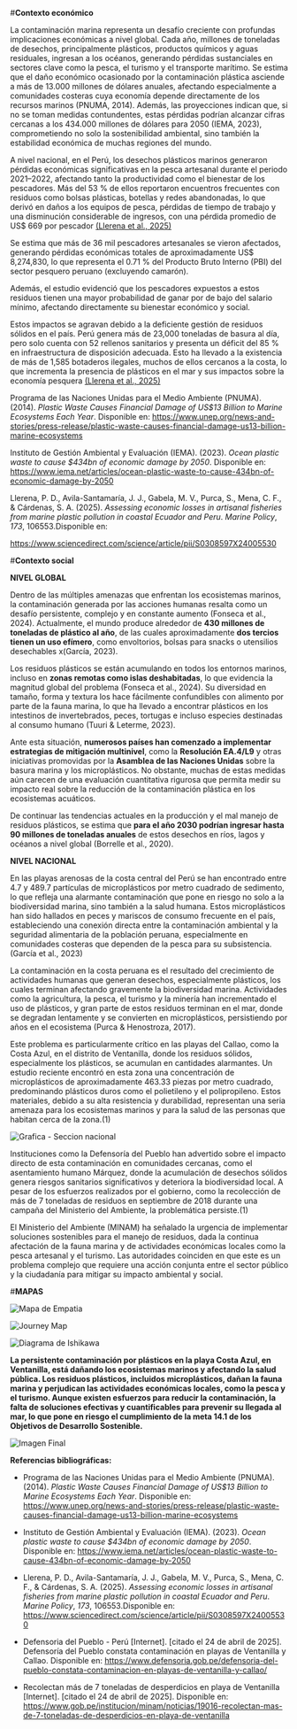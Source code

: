 ﻿#**Contexto económico**

La contaminación marina representa un desafío creciente con profundas implicaciones económicas a nivel global. Cada año, millones de toneladas de desechos, principalmente plásticos, productos químicos y aguas residuales, ingresan a los océanos, generando pérdidas sustanciales en sectores clave como la pesca, el turismo y el transporte marítimo. Se estima que el daño económico ocasionado por la contaminación plástica asciende a más de 13.000 millones de dólares anuales, afectando especialmente a comunidades costeras cuya economía depende directamente de los recursos marinos (PNUMA, 2014). Además, las proyecciones indican que, si no se toman medidas contundentes, estas pérdidas podrían alcanzar cifras cercanas a los 434.000 millones de dólares para 2050 (IEMA, 2023), comprometiendo no solo la sostenibilidad ambiental, sino también la estabilidad económica de muchas regiones del mundo.

A nivel nacional, en el Perú, los desechos plásticos marinos generaron pérdidas económicas significativas en la pesca artesanal durante el periodo 2021–2022, afectando tanto la productividad como el bienestar de los pescadores. Más del 53 % de ellos reportaron encuentros frecuentes con residuos como bolsas plásticas, botellas y redes abandonadas, lo que derivó en daños a los equipos de pesca, pérdidas de tiempo de trabajo y una disminución considerable de ingresos, con una pérdida promedio de US$ 669 por pescador [(Llerena et al., 2025)](https://www.zotero.org/google-docs/?Px5Wft)

Se estima que más de 36 mil pescadores artesanales se vieron afectados, generando pérdidas económicas totales de aproximadamente US$ 8,274,830, lo que representa el 0.71 % del Producto Bruto Interno (PBI) del sector pesquero peruano (excluyendo camarón).

Además, el estudio evidenció que los pescadores expuestos a estos residuos tienen una mayor probabilidad de ganar por de bajo del salario mínimo, afectando directamente su bienestar económico y social.

Estos impactos se agravan debido a la deficiente gestión de residuos sólidos en el país. Perú genera más de 23,000 toneladas de basura al día, pero solo cuenta con 52 rellenos sanitarios y presenta un déficit del 85 % en infraestructura de disposición adecuada. Esto ha llevado a la existencia de más de 1,585 botaderos ilegales, muchos de ellos cercanos a la costa, lo que incrementa la presencia de plásticos en el mar y sus impactos sobre la economía pesquera [(Llerena et al., 2025)](https://www.zotero.org/google-docs/?WPAW9m)

Programa de las Naciones Unidas para el Medio Ambiente (PNUMA). (2014). *Plastic Waste Causes Financial Damage of US$13 Billion to Marine Ecosystems Each Year*. Disponible en: <https://www.unep.org/news-and-stories/press-release/plastic-waste-causes-financial-damage-us13-billion-marine-ecosystems> 

Instituto de Gestión Ambiental y Evaluación (IEMA). (2023). *Ocean plastic waste to cause $434bn of economic damage by 2050*. Disponible en: <https://www.iema.net/articles/ocean-plastic-waste-to-cause-434bn-of-economic-damage-by-2050> 


Llerena, P. D., Avila-Santamaría, J. J., Gabela, M. V., Purca, S., Mena, C. F., & Cárdenas, S. A. (2025). *Assessing economic losses in artisanal fisheries from marine plastic pollution in coastal Ecuador and Peru*. *Marine Policy*, *173*, 106553.Disponible en:

<https://www.sciencedirect.com/science/article/pii/S0308597X24005530>


#**Contexto social** 

**NIVEL GLOBAL**

Dentro de las múltiples amenazas que enfrentan los ecosistemas marinos, la contaminación generada por las acciones humanas resalta como un desafío persistente, complejo y en constante aumento (Fonseca et al., 2024). Actualmente, el mundo produce alrededor de **430 millones de toneladas de plástico al año**, de las cuales aproximadamente **dos tercios tienen un uso efímero**, como envoltorios, bolsas para snacks o utensilios desechables x(García, 2023).

Los residuos plásticos se están acumulando en todos los entornos marinos, incluso en **zonas remotas como islas deshabitadas**, lo que evidencia la magnitud global del problema (Fonseca et al., 2024). Su diversidad en tamaño, forma y textura los hace fácilmente confundibles con alimento por parte de la fauna marina, lo que ha llevado a encontrar plásticos en los intestinos de invertebrados, peces, tortugas e incluso especies destinadas al consumo humano (Tuuri & Leterme, 2023).

Ante esta situación, **numerosos países han comenzado a implementar estrategias de mitigación multinivel**, como la **Resolución EA.4/L9** y otras iniciativas promovidas por la **Asamblea de las Naciones Unidas** sobre la basura marina y los microplásticos. No obstante, muchas de estas medidas aún carecen de una evaluación cuantitativa rigurosa que permita medir su impacto real sobre la reducción de la contaminación plástica en los ecosistemas acuáticos.

De continuar las tendencias actuales en la producción y el mal manejo de residuos plásticos, se estima que **para el año 2030 podrían ingresar hasta 90 millones de toneladas anuales** de estos desechos en ríos, lagos y océanos a nivel global (Borrelle et al., 2020).

**NIVEL NACIONAL**

En las playas arenosas de la costa central del Perú se han encontrado entre 4.7 y 489.7 partículas de microplásticos por metro cuadrado de sedimento, lo que refleja una alarmante contaminación que pone en riesgo no solo a la biodiversidad marina, sino también a la salud humana. Estos microplásticos han sido hallados en peces y mariscos de consumo frecuente en el país, estableciendo una conexión directa entre la contaminación ambiental y la seguridad alimentaria de la población peruana, especialmente en comunidades costeras que dependen de la pesca para su subsistencia. (García et al., 2023)

La contaminación en la costa peruana es el resultado del crecimiento de actividades humanas que generan desechos, especialmente plásticos, los cuales terminan afectando gravemente la biodiversidad marina. Actividades como la agricultura, la pesca, el turismo y la minería han incrementado el uso de plásticos, y gran parte de estos residuos terminan en el mar, donde se degradan lentamente y se convierten en microplásticos, persistiendo por años en el ecosistema (Purca & Henostroza, 2017).

Este problema es particularmente crítico en las playas del Callao, como la Costa Azul, en el distrito de Ventanilla, donde los residuos sólidos, especialmente los plásticos, se acumulan en cantidades alarmantes. Un estudio reciente encontró en esta zona una concentración de microplásticos de aproximadamente 463.33 piezas por metro cuadrado, predominando plásticos duros como el polietileno y el polipropileno. Estos materiales, debido a su alta resistencia y durabilidad, representan una seria amenaza para los ecosistemas marinos y para la salud de las personas que habitan cerca de la zona.(1)

![Grafica - Seccion nacional](Imagenes/Aspose.Words.f1e38836-af00-458b-91ca-b7c56cf4b50f.001.png)








Instituciones como la Defensoría del Pueblo han advertido sobre el impacto directo de esta contaminación en comunidades cercanas, como el asentamiento humano Márquez, donde la acumulación de desechos sólidos genera riesgos sanitarios significativos y deteriora la biodiversidad local. A pesar de los esfuerzos realizados por el gobierno, como la recolección de más de 7 toneladas de residuos en septiembre de 2018 durante una campaña del Ministerio del Ambiente, la problemática persiste.(1)

El Ministerio del Ambiente (MINAM) ha señalado la urgencia de implementar soluciones sostenibles para el manejo de residuos, dada la continua afectación de la fauna marina y de actividades económicas locales como la pesca artesanal y el turismo. Las autoridades coinciden en que este es un problema complejo que requiere una acción conjunta entre el sector público y la ciudadanía para mitigar su impacto ambiental y social.


#**MAPAS**

![Mapa de Empatia](Imagenes/Aspose.Words.f1e38836-af00-458b-91ca-b7c56cf4b50f.002.png)





















![Journey Map](Imagenes/Aspose.Words.f1e38836-af00-458b-91ca-b7c56cf4b50f.003.jpeg)

![Diagrama de Ishikawa](Imagenes/Aspose.Words.f1e38836-af00-458b-91ca-b7c56cf4b50f.004.jpeg)

**La persistente contaminación por plásticos en la playa Costa Azul, en Ventanilla, está dañando los ecosistemas marinos y afectando la salud pública. Los residuos plásticos, incluidos microplásticos, dañan la fauna marina y perjudican las actividades económicas locales, como la pesca y el turismo. Aunque existen esfuerzos para reducir la contaminación, la falta de soluciones efectivas y cuantificables para prevenir su llegada al mar, lo que pone en riesgo el cumplimiento de la meta 14.1 de los Objetivos de Desarrollo Sostenible.** 

![Imagen Final](Imagenes/Aspose.Words.f1e38836-af00-458b-91ca-b7c56cf4b50f.005.png)


**Referencias bibliográficas:**

- Programa de las Naciones Unidas para el Medio Ambiente (PNUMA). (2014). *Plastic Waste Causes Financial Damage of US$13 Billion to Marine Ecosystems Each Year*. Disponible en: <https://www.unep.org/news-and-stories/press-release/plastic-waste-causes-financial-damage-us13-billion-marine-ecosystems> 

- Instituto de Gestión Ambiental y Evaluación (IEMA). (2023). *Ocean plastic waste to cause $434bn of economic damage by 2050*. Disponible en: <https://www.iema.net/articles/ocean-plastic-waste-to-cause-434bn-of-economic-damage-by-2050> 

- Llerena, P. D., Avila-Santamaría, J. J., Gabela, M. V., Purca, S., Mena, C. F., & Cárdenas, S. A. (2025). *Assessing economic losses in artisanal fisheries from marine plastic pollution in coastal Ecuador and Peru*. *Marine Policy*, *173*, 106553.Disponible en: <https://www.sciencedirect.com/science/article/pii/S0308597X24005530>

- Defensoria del Pueblo - Perú [Internet]. [citado el 24 de abril de 2025]. Defensoría del Pueblo constata contaminación en playas de Ventanilla y Callao. Disponible en: https://www.defensoria.gob.pe/defensoria-del-pueblo-constata-contaminacion-en-playas-de-ventanilla-y-callao/

- Recolectan más de 7 toneladas de desperdicios en playa de Ventanilla [Internet]. [citado el 24 de abril de 2025]. Disponible en: https://www.gob.pe/institucion/minam/noticias/19016-recolectan-mas-de-7-toneladas-de-desperdicios-en-playa-de-ventanilla